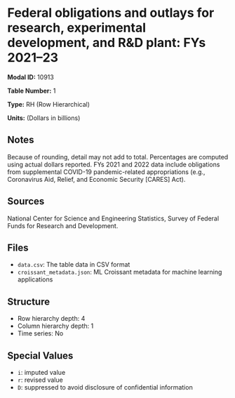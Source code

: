 # Federal obligations and outlays for research, experimental development, and R&D plant: FYs 2021–23

**Modal ID:** 10913

**Table Number:** 1

**Type:** RH (Row Hierarchical)

**Units:** (Dollars in billions)

## Notes

Because of rounding, detail may not add to total. Percentages are computed using actual dollars reported. FYs 2021 and 2022 data include obligations from supplemental COVID-19 pandemic-related appropriations (e.g., Coronavirus Aid, Relief, and Economic Security [CARES] Act).

## Sources

National Center for Science and Engineering Statistics, Survey of Federal Funds for Research and Development.

## Files

- `data.csv`: The table data in CSV format
- `croissant_metadata.json`: ML Croissant metadata for machine learning applications

## Structure

- Row hierarchy depth: 4
- Column hierarchy depth: 1
- Time series: No

## Special Values

- `i`: imputed value
- `r`: revised value
- `D`: suppressed to avoid disclosure of confidential information
